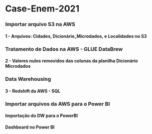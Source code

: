 # Case-Enem-2021

### Importar arquivo S3 na AWS
#### 1 - Arquivos: Cidades, Dicionário_Microdados, e Localidades no S3
### Tratamento de Dados na AWS - GLUE DataBrew
#### 2 - Valores nulos removidos das colunas da planilha Dicionário Microdados

### Data Warehousing
#### 3 - Redshift da AWS - SQL

### Importar arquivos da AWS para o Power BI
#### Importação do DW para o PowerBI
#### Dashboard no Power BI
